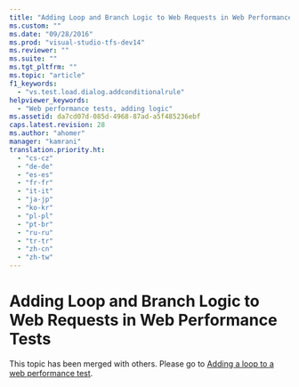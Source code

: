 ```yaml
---
title: "Adding Loop and Branch Logic to Web Requests in Web Performance Tests | hehe"
ms.custom: ""
ms.date: "09/28/2016"
ms.prod: "visual-studio-tfs-dev14"
ms.reviewer: ""
ms.suite: ""
ms.tgt_pltfrm: ""
ms.topic: "article"
f1_keywords: 
  - "vs.test.load.dialog.addconditionalrule"
helpviewer_keywords: 
  - "Web performance tests, adding logic"
ms.assetid: da7cd07d-085d-4968-87ad-a5f485236ebf
caps.latest.revision: 28
ms.author: "ahomer"
manager: "kamrani"
translation.priority.ht: 
  - "cs-cz"
  - "de-de"
  - "es-es"
  - "fr-fr"
  - "it-it"
  - "ja-jp"
  - "ko-kr"
  - "pl-pl"
  - "pt-br"
  - "ru-ru"
  - "tr-tr"
  - "zh-cn"
  - "zh-tw"
---
```

# Adding Loop and Branch Logic to Web Requests in Web Performance Tests
This topic has been merged with others. Please go to [Adding a loop to a web performance test](../test_notintoc/adding-a-loop-to-a-web-performance-test.md).